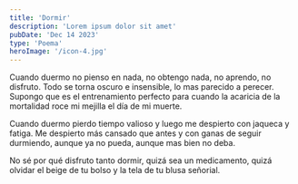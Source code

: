```yaml
---
title: 'Dormir'
description: 'Lorem ipsum dolor sit amet'
pubDate: 'Dec 14 2023'
type: 'Poema'
heroImage: '/icon-4.jpg'
---
```


Cuando duermo no pienso en nada, no obtengo nada, no aprendo, no disfruto. Todo se torna oscuro e insensible, lo mas parecido a perecer. Supongo que es el entrenamiento perfecto para cuando la acaricia de la mortalidad roce mi mejilla el día de mi muerte.

Cuando duermo pierdo tiempo valioso y luego me despierto con jaqueca y fatiga. Me despierto más cansado que antes y con ganas de seguir durmiendo, aunque ya no pueda, aunque mas bien no deba.

No sé por qué disfruto tanto dormir, quizá sea un medicamento, quizá olvidar el beige de tu bolso y la tela de tu blusa señorial.